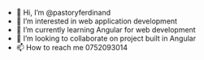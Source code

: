 - 👋 Hi, I’m @pastoryferdinand
- 👀 I’m interested in web application development
- 🌱 I’m currently learning Angular for web development
- 💞️ I’m looking to collaborate on project built in Angular
- 📫 How to reach me 0752093014

<!---
pastoryferdinand/pastoryferdinand is a ✨ special ✨ repository because its `README.md` (this file) appears on your GitHub profile.
You can click the Preview link to take a look at your changes.
--->
